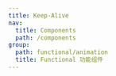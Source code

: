 ```yaml
---
title: Keep-Alive
nav:
  title: Components
  path: /components
group:
  path: functional/animation
  title: Functional 功能组件
---
```


<code src="../demo/demo1/index.tsx"></code>
